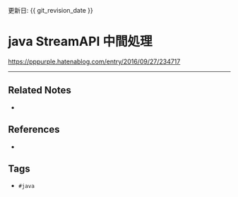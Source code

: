 更新日: {{ git_revision_date }}

# java StreamAPI 中間処理
https://pppurple.hatenablog.com/entry/2016/09/27/234717

---
## Related Notes
- 

## References
- 

## Tags
- `#java` 